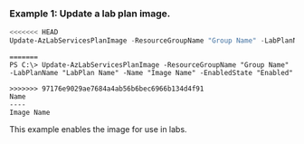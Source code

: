 ### Example 1: Update a lab plan image.
```powershell
<<<<<<< HEAD
Update-AzLabServicesPlanImage -ResourceGroupName "Group Name" -LabPlanName "LabPlan Name" -Name "Image Name" -EnabledState "Enabled"
```

```output
=======
PS C:\> Update-AzLabServicesPlanImage -ResourceGroupName "Group Name" -LabPlanName "LabPlan Name" -Name "Image Name" -EnabledState "Enabled"

>>>>>>> 97176e9029ae7684a4ab56b6bec6966b134d4f91
Name
----
Image Name
```

This example enables the image for use in labs.

